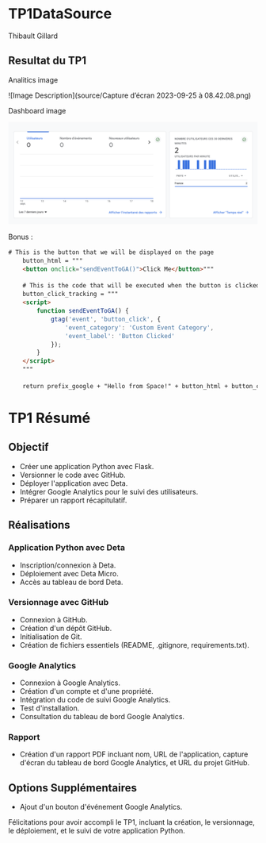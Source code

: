 # TP1DataSource

Thibault Gillard

## Resultat du TP1

Analitics image 

![Image Description](source/Capture d’écran 2023-09-25 à 08.42.08.png)

Dashboard image

![Image Description](https://github.com/Thibault-GILLARD/TP1DataSource/blob/master/source/Capture%20d%E2%80%99%C3%A9cran%202023-09-19%20%C3%A0%2016.30.13.png)

Bonus :

```html
# This is the button that we will be displayed on the page
    button_html = """
    <button onclick="sendEventToGA()">Click Me</button>"""
    
    # This is the code that will be executed when the button is clicked
    button_click_tracking = """ 
    <script>
        function sendEventToGA() {
            gtag('event', 'button_click', {
                'event_category': 'Custom Event Category',
                'event_label': 'Button Clicked'
            });
        }
    </script>
    """
  
    return prefix_google + "Hello from Space!" + button_html + button_click_tracking
```

# TP1 Résumé

## Objectif

- Créer une application Python avec Flask.
- Versionner le code avec GitHub.
- Déployer l'application avec Deta.
- Intégrer Google Analytics pour le suivi des utilisateurs.
- Préparer un rapport récapitulatif.

## Réalisations

### Application Python avec Deta

- Inscription/connexion à Deta.
- Déploiement avec Deta Micro.
- Accès au tableau de bord Deta.

### Versionnage avec GitHub

- Connexion à GitHub.
- Création d'un dépôt GitHub.
- Initialisation de Git.
- Création de fichiers essentiels (README, .gitignore, requirements.txt).

### Google Analytics

- Connexion à Google Analytics.
- Création d'un compte et d'une propriété.
- Intégration du code de suivi Google Analytics.
- Test d'installation.
- Consultation du tableau de bord Google Analytics.

### Rapport

- Création d'un rapport PDF incluant nom, URL de l'application, capture d'écran du tableau de bord Google Analytics, et URL du projet GitHub.

## Options Supplémentaires

- Ajout d'un bouton d'événement Google Analytics.

Félicitations pour avoir accompli le TP1, incluant la création, le versionnage, le déploiement, et le suivi de votre application Python.
